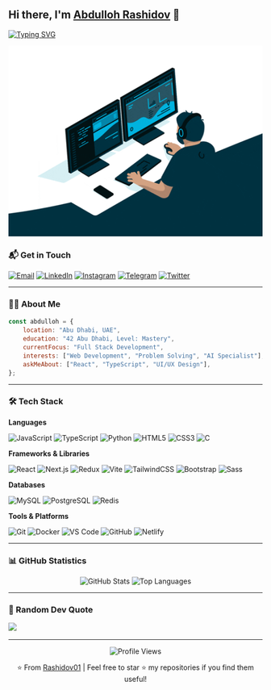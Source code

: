 ## Hi there, I'm <a href="https://portfolio-page-abdulloh.netlify.app" target="_blank">Abdulloh Rashidov</a> 👋

[![Typing SVG](https://readme-typing-svg.herokuapp.com?font=Fira+Code&size=22&pause=1000&color=70A5FD&width=600&lines=Full+Stack+Developer;42+AbuDhabi+Graduate;Always+Learning+New+Things)](https://git.io/typing-svg)

<p align="center">
  <img src="https://raw.githubusercontent.com/Rashidov01/Rashidov01/main/developer.gif" alt="Coding" width="550"/>
</p>

### 📬 Get in Touch

<a href="mailto:rashidovdeveloper@gmail.com"><img src="https://img.shields.io/badge/Email-D14836?style=for-the-badge&logo=gmail&logoColor=white" alt="Email"></a>
<a href="https://www.linkedin.com/in/abdulloh-rashidov-065290209/" target="_blank"><img src="https://img.shields.io/badge/LinkedIn-0077B5?style=for-the-badge&logo=linkedin&logoColor=white" alt="LinkedIn"></a>
<a href="https://www.instagram.com/rash1dov_7/" target="_blank"><img src="https://img.shields.io/badge/Instagram-E4405F?style=for-the-badge&logo=instagram&logoColor=white" alt="Instagram"></a>
<a href="https://t.me/Rashidov_571" target="_blank"><img src="https://img.shields.io/badge/Telegram-2CA5E0?style=for-the-badge&logo=telegram&logoColor=white" alt="Telegram"></a>
<a href="https://twitter.com/Abdullo32910975" target="_blank"><img src="https://img.shields.io/badge/Twitter-1DA1F2?style=for-the-badge&logo=twitter&logoColor=white" alt="Twitter"></a>

---

### 👨‍💻 About Me

```javascript
const abdulloh = {
    location: "Abu Dhabi, UAE",
    education: "42 Abu Dhabi, Level: Mastery",
    currentFocus: "Full Stack Development",
    interests: ["Web Development", "Problem Solving", "AI Specialist"],
    askMeAbout: ["React", "TypeScript", "UI/UX Design"],
};
```

---

### 🛠️ Tech Stack

**Languages**

![JavaScript](https://img.shields.io/badge/JavaScript-F7DF1E?style=for-the-badge&logo=javascript&logoColor=black)
![TypeScript](https://img.shields.io/badge/TypeScript-3178C6?style=for-the-badge&logo=typescript&logoColor=white)
![Python](https://img.shields.io/badge/Python-3776AB?style=for-the-badge&logo=python&logoColor=white)
![HTML5](https://img.shields.io/badge/HTML5-E34F26?style=for-the-badge&logo=html5&logoColor=white)
![CSS3](https://img.shields.io/badge/CSS3-1572B6?style=for-the-badge&logo=css3&logoColor=white)
![C](https://img.shields.io/badge/C-00599C?style=for-the-badge&logo=c&logoColor=white)

**Frameworks & Libraries**

![React](https://img.shields.io/badge/React-20232A?style=for-the-badge&logo=react&logoColor=61DAFB)
![Next.js](https://img.shields.io/badge/Next.js-000000?style=for-the-badge&logo=next.js&logoColor=white)
![Redux](https://img.shields.io/badge/Redux-764ABC?style=for-the-badge&logo=redux&logoColor=white)
![Vite](https://img.shields.io/badge/Vite-646CFF?style=for-the-badge&logo=vite&logoColor=white)
![TailwindCSS](https://img.shields.io/badge/Tailwind_CSS-38B2AC?style=for-the-badge&logo=tailwind-css&logoColor=white)
![Bootstrap](https://img.shields.io/badge/Bootstrap-7952B3?style=for-the-badge&logo=bootstrap&logoColor=white)
![Sass](https://img.shields.io/badge/Sass-CC6699?style=for-the-badge&logo=sass&logoColor=white)

**Databases**

![MySQL](https://img.shields.io/badge/MySQL-4479A1?style=for-the-badge&logo=mysql&logoColor=white)
![PostgreSQL](https://img.shields.io/badge/PostgreSQL-336791?style=for-the-badge&logo=postgresql&logoColor=white)
![Redis](https://img.shields.io/badge/Redis-DC382D?style=for-the-badge&logo=redis&logoColor=white)

**Tools & Platforms**

![Git](https://img.shields.io/badge/Git-F05032?style=for-the-badge&logo=git&logoColor=white)
![Docker](https://img.shields.io/badge/Docker-2496ED?style=for-the-badge&logo=docker&logoColor=white)
![VS Code](https://img.shields.io/badge/VS_Code-007ACC?style=for-the-badge&logo=visual-studio-code&logoColor=white)
![GitHub](https://img.shields.io/badge/GitHub-181717?style=for-the-badge&logo=github&logoColor=white)
![Netlify](https://img.shields.io/badge/Netlify-00C7B7?style=for-the-badge&logo=netlify&logoColor=white)

---

### 📊 GitHub Statistics

<p align="center">
  <img height="180em" src="https://github-readme-stats.vercel.app/api?username=Rashidov01&show_icons=true&theme=tokyonight&include_all_commits=true&count_private=true&hide_border=true" alt="GitHub Stats" />
  <img height="180em" src="https://github-readme-stats.vercel.app/api/top-langs/?username=Rashidov01&layout=compact&theme=tokyonight&hide_border=true&langs_count=8&card_width=400" alt="Top Languages" />
</p>

---


### 💭 Random Dev Quote

![](https://quotes-github-readme.vercel.app/api?type=horizontal&theme=tokyonight)

---

<p align="center">
  <img src="https://komarev.com/ghpvc/?username=Rashidov01&color=blueviolet&style=flat-square&label=Profile+Views" alt="Profile Views" />
</p>

<p align="center">
  ⭐️ From <a href="https://github.com/Rashidov01">Rashidov01</a> | Feel free to star ⭐ my repositories if you find them useful!
</p>

